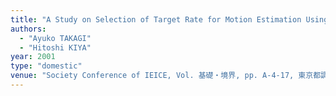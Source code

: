```yaml
---
title: "A Study on Selection of Target Rate for Motion Estimation Using Low-Bit Images"
authors:
  - "Ayuko TAKAGI"
  - "Hitoshi KIYA"
year: 2001
type: "domestic"
venue: "Society Conference of IEICE, Vol. 基礎・境界, pp. A-4-17, 東京都調布市, 2001-09-01."
---
```

